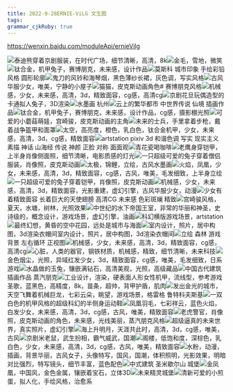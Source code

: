 ```yaml
---
title: 2022-9-28ERNIE-ViLG 文生图
tags: 
grammar_cjkRuby: true
---
```


https://wenxin.baidu.com/moduleApi/ernieVilg

![](http://txt2img.cdn.bcebos.com/examples/4D6B278A1E7CD8F2F3C2F217023FAD28)泰迪熊穿着京剧服装，在时代广场，细节清晰，高清，8k![](http://txt2img.cdn.bcebos.com/examples/C4FD3833BB47AD52571644AF0BA1EB6F)金毛，雪地，微笑![](http://txt2img.cdn.bcebos.com/examples/CD696D6385B6766EAEDE104EC01D941A)钛合金，机甲兔子，赛博朋克，未来感，设计作品![](http://txt2img.cdn.bcebos.com/examples/2A35CA384E22758F57290981DDF8F06D)莫斯科 城市印象 手绘彩铅风格 圆形轮廓![](http://txt2img.cdn.bcebos.com/examples/A6404C7F4C316A99F464387A08582E6E)鬼刀的风铃和海琴烟，黑色薄纱长裙，灰色调，写实风格![](http://txt2img.cdn.bcebos.com/examples/6316E2148967FE0BCACE4BF56FB6E161)古风华服少女，唯美，宁静的小屋子![](http://txt2img.cdn.bcebos.com/examples/A455463037CEADCB8BBE96DD2A66C6AC)猫猫，皮克斯动画角色# 赛博朋克风格![](http://txt2img.cdn.bcebos.com/examples/9311EA6ED08BA33F390E6111109EABFD)机械感，少女，未来感，高清，3d，精致面容，cg感，高清cg![](http://txt2img.cdn.bcebos.com/examples/60744D7BFD44D7231DF3A694D8B96114)京剧花旦玩偶造型的卡通拟人兔子，3D渲染![](http://txt2img.cdn.bcebos.com/examples/6F5F0D7EC844E745D5B03BF4EBA7D49F)水墨画 杭州![](http://txt2img.cdn.bcebos.com/examples/0FCB6FAE1C342BC816B2D7974E8E5A52)云上的繁华都市 中世界传说 仙境 插画作品![](http://txt2img.cdn.bcebos.com/examples/DC701EA5AF124FAE173726E5CCB6E562)钛合金，机甲兔子，赛博朋克，未来感，设计作品，cg感，摄影棚光照![](http://txt2img.cdn.bcebos.com/examples/EEF9006A4158DC939D414ECB528903E7)可爱的小蘑菇萌娃，宫崎骏，皮克斯动画的主角![](http://txt2img.cdn.bcebos.com/examples/3AB10D69B7F2CD9A314082AAE9B29F33)未来的士兵，手里拿着步枪，戴着战争盔甲和面罩![](http://txt2img.cdn.bcebos.com/examples/7A3067189BCBAA5E314B79E48F9BCABE)太空，高亮度，橙色，乳白色，钛合金机甲，少女，未来感，高清，3d，cg感，精致面容![](http://txt2img.cdn.bcebos.com/examples/B4D14BCFC52C713B56D42FAE5C5F5EAE)artstation pixiv 3d 和谐色调 写实 现实主义 素描 神话 山海经 传说 神颜 正脸 对称 面面观![](http://txt2img.cdn.bcebos.com/examples/66E02D25A54B85E5C1953BA5C94996D1)青花瓷喝咖啡![](http://txt2img.cdn.bcebos.com/examples/793FEAA5D579D3A2233ACEF5EAD89E70)老鹰身穿铠甲，上半身肖像侧面照，细节清晰，电影质感的灯光![](http://txt2img.cdn.bcebos.com/examples/DC44D75D4556A3909C7222CF51705158)一只超级可爱的兔子穿着僧侣服装，肖像照，皮克斯动画![](http://txt2img.cdn.bcebos.com/examples/DD4A38FD281EDC516E33E30BCD9E777A)太极，锦鲤，立绘，古风水墨画![](http://txt2img.cdn.bcebos.com/examples/C92901900924F0E0144BE881E08BD1CA)火焰，凤凰，少女，未来感，高清，3d，精致面容，cg感，古风，唯美，毛发细致，上半身立绘![](http://txt2img.cdn.bcebos.com/examples/372819E000856594DE95E233B90C1C40)一只超级可爱的兔子穿着铠甲，肖像照，皮克斯动画![](http://txt2img.cdn.bcebos.com/examples/5DD8C6328081A13CC8F9FB3E1D8E67D1)机械感，少女，未来感，高清，3d，精致面容，光影重建，虚幻引擎，古风华服少女，动漫![](http://txt2img.cdn.bcebos.com/examples/AD132A289F89C9CA3085CF539EF5AF1D)少女有着精致面容 长着巨大的天使翅膀 高清CG 未来感 色彩斑斓 精致![](http://txt2img.cdn.bcebos.com/examples/F058E4B2AA65D7C33F9C706C9C9DE06B)宫崎骏风格，夏天，水塘，树林，光照效果![](http://txt2img.cdn.bcebos.com/examples/9D55672CF4D0E09355014495A6561CBE)中世纪的水下帝国王室，非常的华丽和神圣，史诗级的，概念设计，游戏场景，虚幻引擎，油画![](http://txt2img.cdn.bcebos.com/examples/E1F5FFF3C1CE4CDF83F473E708E960A5)科幻横版游戏场景，artstation![](http://txt2img.cdn.bcebos.com/examples/BD4B0216AC9F6B9BADD5AEB6D7D487A5)最终幻想，黄昏的空中花园，远处是城市与海面![](http://txt2img.cdn.bcebos.com/examples/EF9B4F84C3C828E27D1BFC61DDB3BC91)室内设计，照片，居中构图，3d渲染衣帽间室内设计，照片，居中构图，3d渲染衣帽间![](http://txt2img.cdn.bcebos.com/examples/2FCEC44B4C64136FFB38B3232C51EA08)立绘 森林 游戏背景 左右循环 正视图![](http://txt2img.cdn.bcebos.com/examples/4D61506FC8F4A42AEC548E718D8392A0)机械感，少女，未来感，高清，3d，精致面容，cg感，高清cg![](http://txt2img.cdn.bcebos.com/examples/211EB397E6B93059A71F8D9C14A50905)心脏，人类的器官，钢铁材质，机械感，精致，细节清晰，未来科技![](http://txt2img.cdn.bcebos.com/examples/3EC835DC2BC207AE2307706D5D7659C5)金色烟尘，光照，异域红发少女，3d，精致面容，cg感，唯美，毛发细致，日系游戏![](http://txt2img.cdn.bcebos.com/examples/36519CFD3125281804CF1016BD594DAF)水晶做的玉兔，镶嵌满钻石，高清美观，光照，高级藏品![](http://txt2img.cdn.bcebos.com/examples/72DD80087B894B4CEEB7FF39433F7ED4)中国古代建筑 插画作品 蒸汽朋克![](http://txt2img.cdn.bcebos.com/examples/36EA45C4E4095117EB75F540082751A3)工业设计，渲染，硬表面人形女性机甲，流线型，参考游戏圣歌，蓝黑色，高精度，8k，苗条，超帅，背甲护盾，肌肉![](http://txt2img.cdn.bcebos.com/examples/90BB54E20A0D2352BA9ABC1B7A3E79BA)发出金光的城市，天空飞舞着机械巨龙，七彩云朵，眺望，游戏场景，格雷格 鲁特科夫斯基![](http://txt2img.cdn.bcebos.com/examples/F487329C02AD090FBAF827050CFBE3D9)一双白色的机甲风格的超级科幻的半侧身运动鞋![](http://txt2img.cdn.bcebos.com/examples/7F256894F556B543B725337D80F65177)凤凰羽毛，七彩祥云，蓝色火焰，白发少女，未来感，高清，3d，cg感，古风，唯美，精致面容![](http://txt2img.cdn.bcebos.com/examples/C8926535B9DDCE90FF30771C5C18111A)老虎警官，肖像照，皮克斯动画的角色，未来感，光线美丽，蒸汽朋克风格![](http://txt2img.cdn.bcebos.com/examples/C09245E88257CD568F0C2BE5979CE42E)超级逼真的未来世界，真实照片，虚幻引擎![](http://txt2img.cdn.bcebos.com/examples/38AF737465017EE5D10E010D43A4FC7E)海上升明月，天涯共此时，高清，3d，cg感，唯美，古风![](http://txt2img.cdn.bcebos.com/examples/9A6D557F5A597136A8365311D47E041B)京剧米老鼠，武生扮相，霸气威武，国潮![](http://txt2img.cdn.bcebos.com/examples/CE439A9932EC63B12A8BD428BFD03DEB)阁楼，低饱和度，深棕色，乳白色，少女，未来感，高清，3d，cg感，古风，唯美，精致面容![](http://txt2img.cdn.bcebos.com/examples/80B13D5941B0732178733B891E4B60A4)水粉，动漫，插画，背景华丽，古风女子，头像特写，国风，国潮，体积照明，光影效果，明暗对比强烈，特写镜头，细节丰富，蓝色配色![](http://txt2img.cdn.bcebos.com/examples/7AA2432C5649C5FF50622C17125A803F)中式建筑 圣米歇尔山 城堡![](http://txt2img.cdn.bcebos.com/examples/08AC1C6750AE42698D6A9C4A12ABFF3F)金凤凰，中国风，金色金属，镶嵌着宝石，立体3D![](http://txt2img.cdn.bcebos.com/examples/973B676C9E79340FF43F5EE6CB565101)未来精灵城堡![](http://txt2img.cdn.bcebos.com/examples/598386C61F2D647748D842EB4FAE5109)清新可爱的小煎蛋，拟人化，手绘风格，治愈系